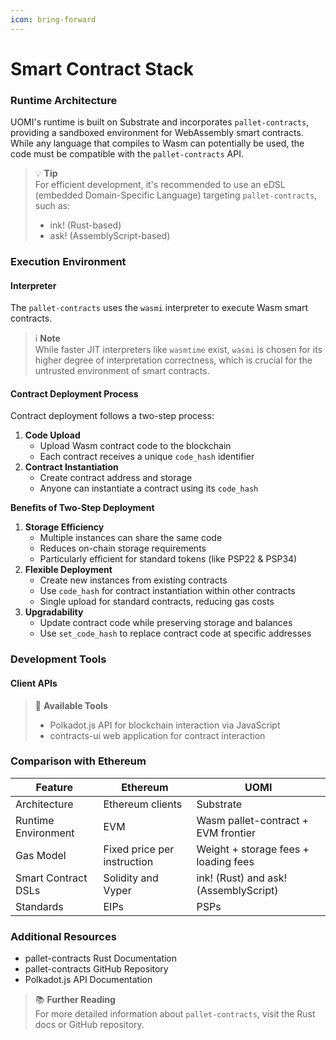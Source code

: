 ```yaml
---
icon: bring-forward
---
```


# Smart Contract Stack

### Runtime Architecture

UOMI's runtime is built on Substrate and incorporates `pallet-contracts`, providing a sandboxed environment for WebAssembly smart contracts. While any language that compiles to Wasm can potentially be used, the code must be compatible with the `pallet-contracts` API.

> 💡 **Tip**\
> For efficient development, it's recommended to use an eDSL (embedded Domain-Specific Language) targeting `pallet-contracts`, such as:
>
> * ink! (Rust-based)
> * ask! (AssemblyScript-based)

### Execution Environment

#### Interpreter

The `pallet-contracts` uses the `wasmi` interpreter to execute Wasm smart contracts.

> ℹ️ **Note**\
> While faster JIT interpreters like `wasmtime` exist, `wasmi` is chosen for its higher degree of interpretation correctness, which is crucial for the untrusted environment of smart contracts.

#### Contract Deployment Process

Contract deployment follows a two-step process:

1. **Code Upload**
   * Upload Wasm contract code to the blockchain
   * Each contract receives a unique `code_hash` identifier
2. **Contract Instantiation**
   * Create contract address and storage
   * Anyone can instantiate a contract using its `code_hash`

**Benefits of Two-Step Deployment**

1. **Storage Efficiency**
   * Multiple instances can share the same code
   * Reduces on-chain storage requirements
   * Particularly efficient for standard tokens (like PSP22 & PSP34)
2. **Flexible Deployment**
   * Create new instances from existing contracts
   * Use `code_hash` for contract instantiation within other contracts
   * Single upload for standard contracts, reducing gas costs
3. **Upgradability**
   * Update contract code while preserving storage and balances
   * Use `set_code_hash` to replace contract code at specific addresses

### Development Tools

#### Client APIs

> 🔧 **Available Tools**
>
> * Polkadot.js API for blockchain interaction via JavaScript
> * contracts-ui web application for contract interaction

### Comparison with Ethereum

| Feature             | Ethereum                    | UOMI                                  |
| ------------------- | --------------------------- | ------------------------------------- |
| Architecture        | Ethereum clients            | Substrate                             |
| Runtime Environment | EVM                         | Wasm pallet-contract + EVM frontier   |
| Gas Model           | Fixed price per instruction | Weight + storage fees + loading fees  |
| Smart Contract DSLs | Solidity and Vyper          | ink! (Rust) and ask! (AssemblyScript) |
| Standards           | EIPs                        | PSPs                                  |

### Additional Resources

* pallet-contracts Rust Documentation
* pallet-contracts GitHub Repository
* Polkadot.js API Documentation

> 📚 **Further Reading**\
> For more detailed information about `pallet-contracts`, visit the Rust docs or GitHub repository.
